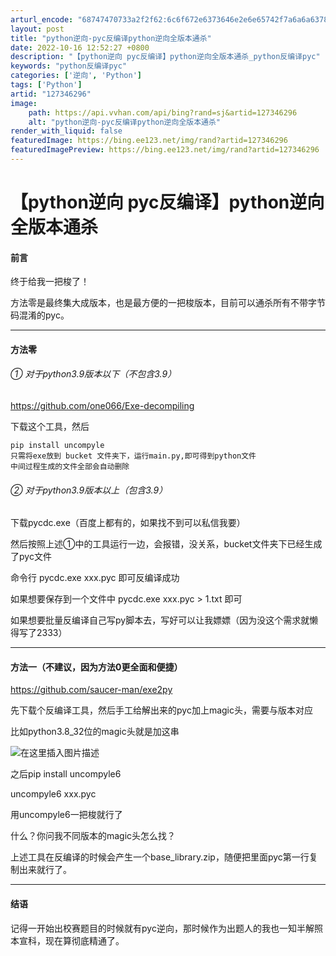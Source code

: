 ```yaml
---
arturl_encode: "68747470733a2f2f62:6c6f672e6373646e2e6e65742f7a6a6a6378795f6c6f6e672f:61727469636c652f64657461696c732f313237333436323936"
layout: post
title: "python逆向-pyc反编译python逆向全版本通杀"
date: 2022-10-16 12:52:27 +0800
description: "【python逆向 pyc反编译】python逆向全版本通杀_python反编译pyc"
keywords: "python反编译pyc"
categories: ['逆向', 'Python']
tags: ['Python']
artid: "127346296"
image:
    path: https://api.vvhan.com/api/bing?rand=sj&artid=127346296
    alt: "python逆向-pyc反编译python逆向全版本通杀"
render_with_liquid: false
featuredImage: https://bing.ee123.net/img/rand?artid=127346296
featuredImagePreview: https://bing.ee123.net/img/rand?artid=127346296
---
```


# 【python逆向 pyc反编译】python逆向全版本通杀

#### 前言

终于给我一把梭了！

方法零是最终集大成版本，也是最方便的一把梭版本，目前可以通杀所有不带字节码混淆的pyc。

---

#### 方法零

###### ① 对于python3.9版本以下（不包含3.9）

https://github.com/one066/Exe-decompiling
  
下载这个工具，然后

```
pip install uncompyle
只需将exe放到 bucket 文件夹下，运行main.py,即可得到python文件
中间过程生成的文件全部会自动删除

```

###### ② 对于python3.9版本以上（包含3.9）

下载pycdc.exe（百度上都有的，如果找不到可以私信我要）
  
然后按照上述①中的工具运行一边，会报错，没关系，bucket文件夹下已经生成了pyc文件
  
命令行 pycdc.exe xxx.pyc 即可反编译成功
  
如果想要保存到一个文件中 pycdc.exe xxx.pyc > 1.txt 即可
  
如果想要批量反编译自己写py脚本去，写好可以让我嫖嫖（因为没这个需求就懒得写了2333）

---

#### 方法一（不建议，因为方法0更全面和便捷）

https://github.com/saucer-man/exe2py
  
先下载个反编译工具，然后手工给解出来的pyc加上magic头，需要与版本对应
  
比如python3.8\_32位的magic头就是加这串
  
![在这里插入图片描述](https://i-blog.csdnimg.cn/blog_migrate/01daa581e736b22272cc28d7751073e4.png)

之后pip install uncompyle6
  
uncompyle6 xxx.pyc
  
用uncompyle6一把梭就行了

什么？你问我不同版本的magic头怎么找？
  
上述工具在反编译的时候会产生一个base\_library.zip，随便把里面pyc第一行复制出来就行了。

---

#### 结语

记得一开始出校赛题目的时候就有pyc逆向，那时候作为出题人的我也一知半解照本宣科，现在算彻底精通了。